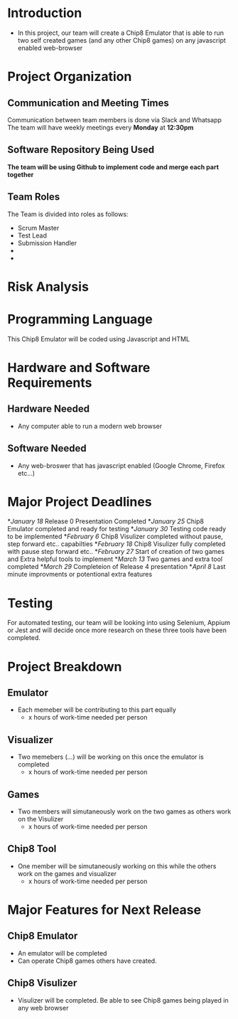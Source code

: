 # **Introduction**
- In this project, our team will create a Chip8 Emulator that is able to run two self created games (and any other Chip8 games) on any javascript enabled web-browser

# **Project Organization**
## Communication and Meeting Times
Communication between team members is done via Slack and Whatsapp
The team will have weekly meetings every **Monday** at **12:30pm**
	
## Software Repository Being Used
**The team will be using Github to implement code and merge each part together**
	
## Team Roles
The Team is divided into roles as follows:
-   Scrum Master 
-   Test Lead
-   Submission Handler
-
-
		
		
# **Risk Analysis**

# **Programming Language**
This Chip8 Emulator will be coded using Javascript and HTML

# **Hardware and Software Requirements**
## Hardware Needed
*   Any computer able to run a modern web browser 
	
## Software Needed
*   Any web-broswer that has javascript enabled (Google Chrome, Firefox etc...)

# **Major Project Deadlines**
*_January 18_  Release 0 Presentation Completed
*_January 25_  Chip8 Emulator completed and ready for testing
*_January 30_  Testing code ready to be implemented
*_February 6_  Chip8 Visulizer completed without pause, step forward etc.. capabilties
*_February 18_ Chip8 Visulizer fully completed with pause step forward etc.. 
*_February 27_ Start of creation of two games and Extra helpful tools to implement
*_March 13_    Two games and extra tool completed
*_March 29_    Completeion of Release 4 presentation
*_April 8_     Last minute improvments or potentional extra features
	
# **Testing**
For automated testing, our team will be looking into using Selenium, Appium or Jest and will decide once more research on these three tools have been completed.
	
# **Project Breakdown**
## Emulator
-   Each memeber will be contributing to this part equally
    * x hours of work-time needed per person
	
## Visualizer
-   Two memebers (...) will be working on this once the emulator is completed
    * x hours of work-time needed per person

## Games
-   Two members will simutaneously work on the two games as others work on the Visulizer
    * x hours of work-time needed per person
	
## Chip8 Tool
-   One member will be simutaneously working on this while the others work on the games and visualizer
    * x hours of work-time needed per person

# **Major Features for Next Release**
## Chip8 Emulator
* An emulator will be completed
* Can operate Chip8 games others have created.
## Chip8 Visulizer
* Visulizer will be completed. Be able to see Chip8 games being played in any web browser


  
	
